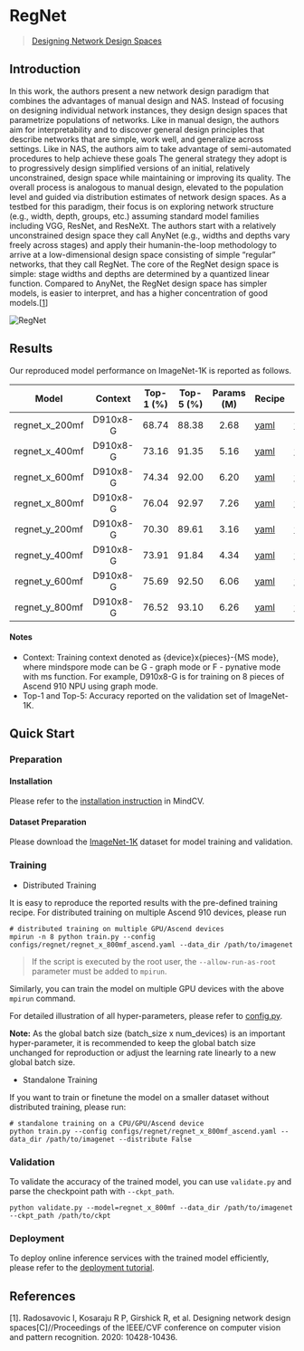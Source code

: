 # RegNet

> [Designing Network Design Spaces](https://arxiv.org/abs/2003.13678)

## Introduction

In this work, the authors present a new network design paradigm that combines the advantages of manual design and NAS. Instead of focusing on designing individual network instances, they design design spaces that parametrize populations of networks. Like in manual design, the authors aim for interpretability and to discover general design principles that describe networks that are simple, work well, and generalize across settings. Like in NAS, the authors aim to take advantage of semi-automated procedures to help achieve these goals The general strategy they adopt is to progressively design simplified versions of an initial, relatively unconstrained, design space while maintaining or improving its quality. The overall process is analogous to manual design, elevated to the population level and guided via distribution estimates of network design spaces. As a testbed for this paradigm, their focus is on exploring network structure (e.g., width, depth, groups, etc.) assuming standard model families including VGG, ResNet, and ResNeXt. The authors start with a relatively unconstrained design space they call AnyNet (e.g., widths and depths vary freely across stages) and apply their humanin-the-loop methodology to arrive at a low-dimensional design space consisting of simple “regular” networks, that they call RegNet. The core of the RegNet design space is simple: stage widths and depths are determined by a quantized linear function. Compared to AnyNet, the RegNet design space has simpler models, is easier to interpret, and has a higher concentration of good models.[[1](#References)]

![RegNet](https://user-images.githubusercontent.com/74176172/210046899-4e83bb56-f7f6-49b2-9dde-dce200428e92.png)

## Results

Our reproduced model performance on ImageNet-1K is reported as follows.

<div align="center">

|     Model      | Context  | Top-1 (%) | Top-5 (%) | Params (M) | Recipe                                                                                              | Download                                                                                     |
|:--------------:|:--------:|:---------:|:---------:|:----------:|-----------------------------------------------------------------------------------------------------|----------------------------------------------------------------------------------------------|
| regnet_x_200mf | D910x8-G |   68.74   |   88.38   |    2.68    | [yaml](https://github.com/mindspore-lab/mindcv/blob/main/configs/regnet/regnet_x_200mf_ascend.yaml) | [weights](https://download.mindspore.cn/toolkits/mindcv/regnet/regnet_x_200mf-0c2b1eb5.ckpt) |
| regnet_x_400mf | D910x8-G |   73.16   |   91.35   |    5.16    | [yaml](https://github.com/mindspore-lab/mindcv/blob/main/configs/regnet/regnet_x_400mf_ascend.yaml) | [weights](https://download.mindspore.cn/toolkits/mindcv/regnet/regnet_x_400mf-4848837d.ckpt) |
| regnet_x_600mf | D910x8-G |   74.34   |   92.00   |    6.20    | [yaml](https://github.com/mindspore-lab/mindcv/blob/main/configs/regnet/regnet_x_600mf_ascend.yaml) | [weights](https://download.mindspore.cn/toolkits/mindcv/regnet/regnet_x_600mf-ccd76c94.ckpt) |
| regnet_x_800mf | D910x8-G |   76.04   |   92.97   |    7.26    | [yaml](https://github.com/mindspore-lab/mindcv/blob/main/configs/regnet/regnet_x_800mf_ascend.yaml) | [weights](https://download.mindspore.cn/toolkits/mindcv/regnet/regnet_x_800mf-617227f4.ckpt) |
| regnet_y_200mf | D910x8-G |   70.30   |   89.61   |    3.16    | [yaml](https://github.com/mindspore-lab/mindcv/blob/main/configs/regnet/regnet_y_200mf_ascend.yaml) | [weights](https://download.mindspore.cn/toolkits/mindcv/regnet/regnet_y_200mf-76a2f720.ckpt) |
| regnet_y_400mf | D910x8-G |   73.91   |   91.84   |    4.34    | [yaml](https://github.com/mindspore-lab/mindcv/blob/main/configs/regnet/regnet_y_400mf_ascend.yaml) | [weights](https://download.mindspore.cn/toolkits/mindcv/regnet/regnet_y_400mf-d496799d.ckpt) |
| regnet_y_600mf | D910x8-G |   75.69   |   92.50   |    6.06    | [yaml](https://github.com/mindspore-lab/mindcv/blob/main/configs/regnet/regnet_y_600mf_ascend.yaml) | [weights](https://download.mindspore.cn/toolkits/mindcv/regnet/regnet_y_600mf-a84e19b2.ckpt) |
| regnet_y_800mf | D910x8-G |   76.52   |   93.10   |    6.26    | [yaml](https://github.com/mindspore-lab/mindcv/blob/main/configs/regnet/regnet_y_800mf_ascend.yaml) | [weights](https://download.mindspore.cn/toolkits/mindcv/regnet/regnet_y_800mf-9b5211bd.ckpt) |

</div>

#### Notes

- Context: Training context denoted as {device}x{pieces}-{MS mode}, where mindspore mode can be G - graph mode or F - pynative mode with ms function. For example, D910x8-G is for training on 8 pieces of Ascend 910 NPU using graph mode.
- Top-1 and Top-5: Accuracy reported on the validation set of ImageNet-1K.

## Quick Start

### Preparation

#### Installation

Please refer to the [installation instruction](https://github.com/mindspore-lab/mindcv#installation) in MindCV.

#### Dataset Preparation

Please download the [ImageNet-1K](https://www.image-net.org/challenges/LSVRC/2012/index.php) dataset for model training and validation.

### Training

- Distributed Training

It is easy to reproduce the reported results with the pre-defined training recipe. For distributed training on multiple Ascend 910 devices, please run

```shell
# distributed training on multiple GPU/Ascend devices
mpirun -n 8 python train.py --config configs/regnet/regnet_x_800mf_ascend.yaml --data_dir /path/to/imagenet
```
> If the script is executed by the root user, the `--allow-run-as-root` parameter must be added to `mpirun`.

Similarly, you can train the model on multiple GPU devices with the above `mpirun` command.

For detailed illustration of all hyper-parameters, please refer to [config.py](https://github.com/mindspore-lab/mindcv/blob/main/config.py).

**Note:** As the global batch size (batch_size x num_devices) is an important hyper-parameter, it is recommended to keep the global batch size unchanged for reproduction or adjust the learning rate linearly to a new global batch size.

* Standalone Training

If you want to train or finetune the model on a smaller dataset without distributed training, please run:

```shell
# standalone training on a CPU/GPU/Ascend device
python train.py --config configs/regnet/regnet_x_800mf_ascend.yaml --data_dir /path/to/imagenet --distribute False
```

### Validation

To validate the accuracy of the trained model, you can use `validate.py` and parse the checkpoint path with `--ckpt_path`.

```shell
python validate.py --model=regnet_x_800mf --data_dir /path/to/imagenet --ckpt_path /path/to/ckpt
```

### Deployment

To deploy online inference services with the trained model efficiently, please refer to the [deployment tutorial](https://mindspore-lab.github.io/mindcv/tutorials/deployment/).

## References

[1]. Radosavovic I, Kosaraju R P, Girshick R, et al. Designing network design spaces[C]//Proceedings of the IEEE/CVF conference on computer vision and pattern recognition. 2020: 10428-10436.

